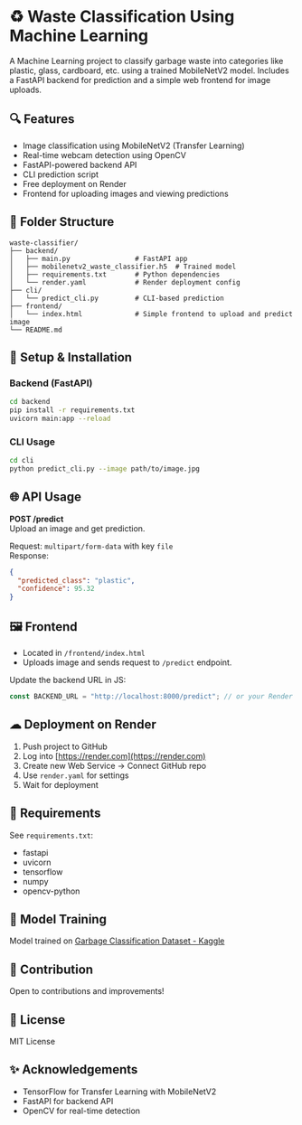 
# ♻ Waste Classification Using Machine Learning

A Machine Learning project to classify garbage waste into categories like plastic, glass, cardboard, etc. using a trained MobileNetV2 model. Includes a FastAPI backend for prediction and a simple web frontend for image uploads.

## 🔍 Features

- Image classification using MobileNetV2 (Transfer Learning)
- Real-time webcam detection using OpenCV
- FastAPI-powered backend API
- CLI prediction script
- Free deployment on Render
- Frontend for uploading images and viewing predictions

## 📁 Folder Structure

```
waste-classifier/
├── backend/
│   ├── main.py                # FastAPI app
│   ├── mobilenetv2_waste_classifier.h5  # Trained model
│   ├── requirements.txt       # Python dependencies
│   └── render.yaml            # Render deployment config
├── cli/
│   └── predict_cli.py         # CLI-based prediction
├── frontend/
│   └── index.html             # Simple frontend to upload and predict image
└── README.md
```

## 🚀 Setup & Installation

### Backend (FastAPI)
```bash
cd backend
pip install -r requirements.txt
uvicorn main:app --reload
```

### CLI Usage
```bash
cd cli
python predict_cli.py --image path/to/image.jpg
```

## 🌐 API Usage

**POST /predict**  
Upload an image and get prediction.

Request: `multipart/form-data` with key `file`  
Response:
```json
{
  "predicted_class": "plastic",
  "confidence": 95.32
}
```

## 🖼 Frontend

- Located in `/frontend/index.html`
- Uploads image and sends request to `/predict` endpoint.

Update the backend URL in JS:
```js
const BACKEND_URL = "http://localhost:8000/predict"; // or your Render URL
```

## ☁ Deployment on Render

1. Push project to GitHub
2. Log into [https://render.com](https://render.com)
3. Create new Web Service → Connect GitHub repo
4. Use `render.yaml` for settings
5. Wait for deployment

## 🧪 Requirements

See `requirements.txt`:
- fastapi
- uvicorn
- tensorflow
- numpy
- opencv-python

## 🤖 Model Training

Model trained on [Garbage Classification Dataset - Kaggle](https://www.kaggle.com/datasets/asdasdasasdas/garbage-classification)

## 🙌 Contribution

Open to contributions and improvements!

## 📄 License

MIT License

## ✨ Acknowledgements

- TensorFlow for Transfer Learning with MobileNetV2
- FastAPI for backend API
- OpenCV for real-time detection
